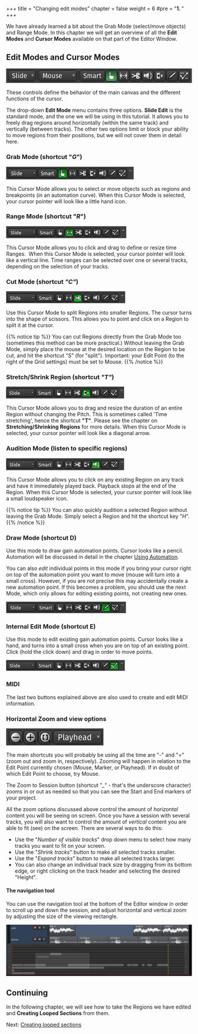 +++
title = "Changing edit modes"
chapter = false
weight = 6
#pre = "<b>1. </b>"
+++

We have already learned a bit about the Grab Mode (select/move objects) and Range Mode. In
this chapter we will get an overview of all the **Edit Modes** and
**Cursor Modes** available on that part of the Editor Window.

## Edit Modes and Cursor Modes

![Ardour Edit Modes](en/Ardour6_Edit_Modes_Cursor_Modes.png)

These controls define the behavior of the main canvas and the different
functions of the cursor.

The drop-down **Edit Mode** menu contains three options. **Slide Edit**
is the standard mode, and the one we will be using in this tutorial. It
allows you to freely drag regions around horizontally (within the same
track) and vertically (between tracks). The other two options limit or
block your ability to move regions from their positions, but we will not
cover them in detail here.

### Grab Mode (shortcut "*G*")

![G](en/Ardour4_EditModes_G.png)

This Cursor Mode allows you to select or move objects such as regions
and breakpoints (in an automation curve). When this Cursor Mode is
selected, your cursor pointer will look like a little hand icon.

### Range Mode (shortcut "*R*")

![R](en/Ardour4_EditModes_R.png)

This Cursor Mode allows you to click and drag to define or resize time
Ranges.  When this Cursor Mode is selected, your cursor pointer will
look like a vertical line. Time ranges can be selected over one or several tracks, depending on the selection of your tracks.

### **Cut Mode** (shortcut *"C"*)

![C](en/Ardour4_EditModes_C.png)

Use this Cursor Mode to split Regions into smaller Regions. The cursor turns into the shape of scissors. This allows you to point and click on a Region to split it at the cursor.

{{% notice tip %}}
You can cut Regions directly from the Grab Mode too (sometimes this method can be more practical.) Without leaving the Grab Mode, simply place the mouse at the desired location on the Region to be cut, and hit the shortcut *"S"* (for "split"). Important: your Edit Point (to the right of the Grid settings) must be set to Mouse.
{{% /notice %}}

### **Stretch/Shrink Region** (shortcut *"T"*)

![T](en/Ardour4_EditModes_T.png)

This Cursor Mode allows you to drag and resize the duration of an entire
Region without changing the Pitch. This is sometimes called 'Time
stretching', hence the shortcut **"T"**. Please see the chapter on
**Stretching/Shrinking Regions** for more details. When this Cursor Mode
is selected, your cursor pointer will look like a diagonal arrow.

### **Audition Mode (listen to specific regions)**

![Audition](en/Ardour4_EditModes_Audition.png)

This Cursor Mode allows you to click on any existing Region on any track
and have it immediately played back. Playback stops at the end of the
Region. When this Cursor Mode is selected, your cursor pointer will look
like a small loudspeaker icon.

{{% notice tip %}}
You can also quickly audition a selected Region without leaving the Grab Mode. Simply select a Region and hit the shortcut key "*H*".
{{% /notice %}}

### **Draw Mode (shortcut D)**

Use this mode to draw gain automation points. Cursor looks like a pencil. Automation will be discussed in detail in the chapter [Using Automation](../using-automation).

You can also *edit* individual points in this mode if you bring your cursor right on top of the automation point you want to move (mouse will turn into a small cross). However, if you are not precise this may accidentally create a new automation point. If this becomes a problem, you should use the next Mode, which only allows for editing existing points, not creating new ones.

![D](en/Ardour4_EditModes_D.png)

### **Internal Edit Mode (shortcut E)**

Use this mode to edit existing gain automation points. Cursor looks like a hand, and turns into a small cross when you are on top of an existing point. Click (hold the click down) and drag in order to move points.

![E](en/Ardour4_EditModes_E.png)

### MIDI

The last two buttons explained above are also used to create and edit MIDI information.

### Horizontal Zoom and view options

![Z](en/Ardour6_Zoom_Options.png)

The main shortcuts you will probably be using all the time are "*-*" and "*=*" (zoom out and zoom in, respectively). Zooming will happen in relation to the Edit Point currently chosen (Mouse, Marker, or Playhead). If in doubt of which Edit Point to choose, try Mouse.

The Zoom to Session button (shortcut "*_*" - that's the underscore character) zooms in or out as needed so that you can see the Start and End markers of your project.

All the zoom options discussed above control the amount of *horizontal* content you will be seeing on screen. Once you have a session with several tracks, you will also want to control the amount of *vertical* content you are able to fit (see) on the screen. There are several ways to do this:

* Use the "*Number of visible tracks*" drop down menu to select how many tracks you want to fit on your screen.
* Use the "*Shrink tracks*" button to make all selected tracks smaller.
* Use the "*Expand tracks*" button to make all selected tracks larger.
* You can also change an individual track size by dragging from its bottom edge, or right clicking on the track header and selecting the desired "Height".

#### The navigation tool

You can use the navigation tool at the bottom of the Editor window in order to scroll up and down the session, and adjust horizontal and vertical zoom by adjusting the size of the viewing rectangle.

![navigation](en/Ardour4_Navigation.png)

## Continuing

In the following chapter, we will see how to take the Regions we have
edited and **Creating Looped Sections** from them.

Next: [Creating looped sections](../creating-looped-sections)
